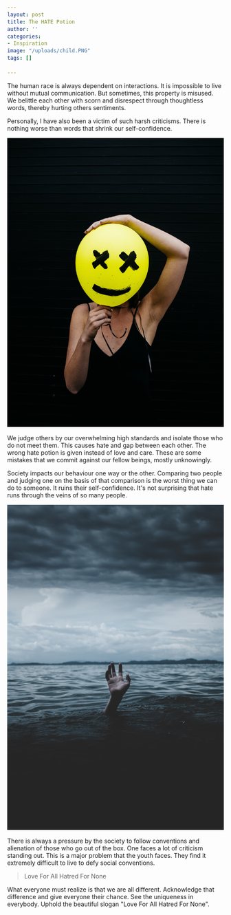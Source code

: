```yaml
---
layout: post
title: The HATE Potion
author: ''
categories:
- Inspiration
image: "/uploads/child.PNG"
tags: []

---
```

The human race is always dependent on interactions. It is impossible to live without mutual communication. But sometimes, this property is misused. We belittle each other with scorn and disrespect through thoughtless words, thereby hurting others sentiments.

Personally, I have also been a victim of such harsh criticisms. There is nothing worse than words that shrink our self-confidence.

![](/uploads/charles-etoroma-vkc1YLZ50yE-unsplash.jpg)

We judge others by our overwhelming high standards and isolate those who do not meet them. This causes hate and gap between each other. The wrong hate potion is given instead of love and care. These are some mistakes that we commit against our fellow beings, mostly unknowingly.

Society impacts our behaviour one way or the other. Comparing two people and judging one on the basis of that comparison is the worst thing we can do to someone. It ruins their self-confidence. It's not surprising that hate runs through the veins of so many people.

![](/uploads/ian-espinosa-rX12B5uX7QM-unsplash.jpg)

There is always a pressure by the society to follow conventions and alienation of those who go out of the box. One faces a lot of criticism standing out. This is a major problem that the youth faces. They find it extremely difficult to live to defy social conventions.

> Love For All Hatred For None

What everyone must realize is that we are all different. Acknowledge that difference and give everyone their chance. See the uniqueness in everybody. Uphold the beautiful slogan "Love For All Hatred For None".